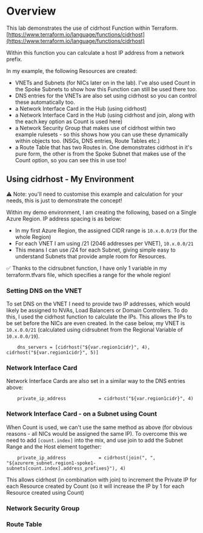 # Overview
This lab demonstrates the use of cidrhost Function within Terraform. [https://www.terraform.io/language/functions/cidrhost](https://www.terraform.io/language/functions/cidrhost)

Within this function you can calculate a host IP address from a network prefix. 

In my example, the following Resources are created:

 - VNETs and Subnets (for NICs later on in the lab). I've also used Count in the Spoke Subnets to show how this Function can still be used there too. 
 - DNS entries for the VNETs are also set using cidrhost so you can control these automatically too. 
 - a Network Interface Card in the Hub (using cidrhost)
 - a Network Interface Card in the Hub (using cidrhost and join, along with the each.key option as Count is used here)
 - a Network Security Group that makes use of cidrhost within two example rulesets - so this shows how you can use these dynamically within objects too. (NSGs, DNS entries, Route Tables etc.)
 - a Route Table that has two Routes in. One demonstrates cidrhost in it's pure form, the other is from the Spoke Subnet that makes use of the Count option, so you can see this in use too!

 ## Using cidrhost - My Environment

⚠ Note: you'll need to customise this example and calculation for your needs, this is just to demonstrate the concept!

Within my demo environment, I am creating the following, based on a Single Azure Region. IP address spacing is as below:

- In my first Azure Region, the assigned CIDR range is ```10.x.0.0/19``` (for the whole Region)
- For each VNET I am using /21 (2046 addresses per VNET), ```10.x.0.0/21```
- This means I can use /24 for each Subnet, giving simple easy to understand Subnets that provide ample room for Resources. 

✅ Thanks to the cidrsubnet function, I have only 1 variable in my terraform.tfvars file, which specifies a range for the whole region!

### Setting DNS on the VNET

To set DNS on the VNET I need to provide two IP addresses, which would likely be assigned to NVAs, Load Balancers or Domain Controllers. To do this, I used the cidrhost function to calculate the IPs. This allows the IPs to be set before the NICs are even created. In the case below, my VNET is ```10.x.0.0/21``` (calculated using cidrsubnet from the Regional Variable of ```10.x.0.0/19```). 

        dns_servers = [cidrhost("${var.region1cidr}", 4), cidrhost("${var.region1cidr}", 5)]

### Network Interface Card

Network Interface Cards are also set in a similar way to the DNS entries above: 

        private_ip_address            = cidrhost("${var.region1cidr}", 4)

### Network Interface Card - on a Subnet using Count

When Count is used, we can't use the same method as above (for obvious reasons - all NICs would be assigned the same IP). To overcome this we need to add ```[count.index]``` into the mix, and use join to add the Subnet Range and the Host element together:

        private_ip_address            = cidrhost(join(", ", "${azurerm_subnet.region1-spoke1-subnets[count.index].address_prefixes}"), 4)

This allows cidrhost (in combination with join) to increment the Private IP for each Resource created by Count (so it will increase the IP by 1 for each Resource created using Count)

### Network Security Group



### Route Table


